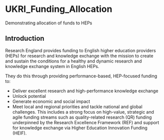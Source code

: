 # UKRI_Funding_Allocation
Demonstrating allocation of funds to HEPs 


## Introduction
Research England provides funding to English higher education providers (HEPs) for research and knowledge exchange with the mission to create and sustain the conditions for a healthy and dynamic research and knowledge exchange system in English HEPs.

They do this through providing performance-based, HEP-focused funding to:

- Deliver excellent research and high-performance knowledge exchange
- Unlock potential
- Generate economic and social impact
- Meet local and regional priorities and tackle national and global challenges.
This includes a strong focus on high-value, strategic and agile funding streams such as quality-related research (QR) funding underpinned by the Research Excellence Framework (REF) and support for knowledge exchange via Higher Education Innovation Funding (HEIF).
